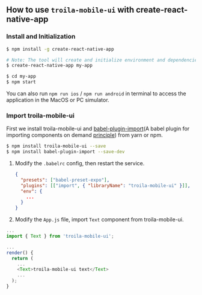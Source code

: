## How to use `troila-mobile-ui` with create-react-native-app

### Install and Initialization

```bash
$ npm install -g create-react-native-app

# Note: The tool will create and initialize environment and dependencies automaticly, please try config your proxy setting or use other npm registry if any network errors happen during it.
$ create-react-native-app my-app

$ cd my-app
$ npm start
```

You can also run `npm run ios` / `npm run android` in terminal to access the application in the MacOS or PC simulator.

### Import troila-mobile-ui

First we install troila-mobile-ui and [babel-plugin-import](https://github.com/ant-design/babel-plugin-import)(A babel plugin for importing components on demand [principle](https://github.com/ant-design/ant-design/blob/master/docs/react/getting-started#Import-on-Demand)) from yarn or npm.

  ```bash
  $ npm install troila-mobile-ui --save
  $ npm install babel-plugin-import --save-dev
  ```

1. Modify the `.babelrc` config, then restart the service.  

    ```json
    {
      "presets": ["babel-preset-expo"],
      "plugins": [["import", { "libraryName": "troila-mobile-ui" }]],
      "env": {
        ...
      }
    }
    ```
2. Modify the `App.js` file, import `Text` component from troila-mobile-ui.

  ```js
  ...
  import { Text } from 'troila-mobile-ui';

  ...
  render() {
    return (
      ...
      <Text>troila-mobile-ui text</Text>
      ...
    );
  }
  ```  
